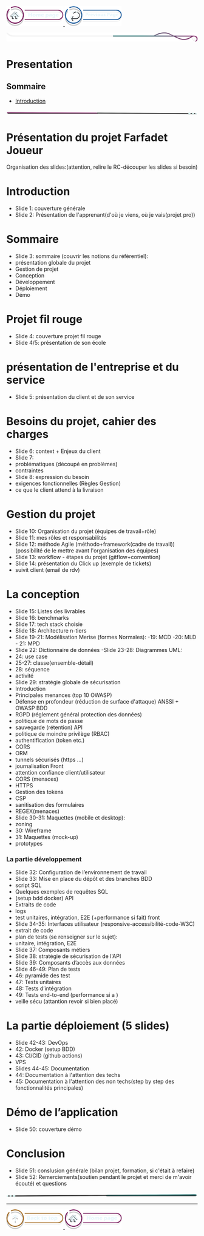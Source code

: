 <a href="/README.md">
  <img src="../../assets/button/home_page.png" alt="Home page" style="width: 150px; height: auto;">
</a>
<a href="/BDD/regles-de-sauvegardes.md">
  <img src="../../assets/button/previous_page.png" alt="Back to top" style="width: 150px; height: auto;">
</a>

![border](../../assets/line/border_deco_rt.png)

# Presentation 

## Sommaire

- [Introduction](#introdution)


<!-- ![border](assets/line/line_pink_point_l.png) --> 

![border](../../assets/line/line-pink-point_l.png)



# Présentation du projet Farfadet Joueur 

Organisation des slides:(attention, relire le RC-découper les slides si besoin)

# Introduction

- Slide 1: couverture générale
- Slide 2: Présentation de l'apprenant(d'où je viens, où je vais(projet pro))

# Sommaire

- Slide 3: sommaire (couvrir les notions du référentiel):
- présentation globale du projet
- Gestion de projet
- Conception
- Développement
- Déploiement
- Démo

# Projet fil rouge

- Slide 4: couverture projet fil rouge
- Slide 4/5: présentation de son école

# présentation de l'entreprise et du service

- Slide 5: présentation du client et de son service

# Besoins du projet, cahier des charges

- Slide 6: context + Enjeux du client
- Slide 7:
- problématiques (découpé en problèmes)
- contraintes
- Slide 8: expression du besoin
- exigences fonctionnelles (Règles Gestion)
- ce que le client attend à la livraison

# Gestion du projet

- Slide 10: Organisation du projet (équipes de travail+rôle)
- Slide 11: mes rôles et responsabilités
- Slide 12: méthode Agile (méthodo+framework(cadre de travail))(possibilité de le mettre avant l'organisation des équipes)
- Slide 13: workflow - étapes du projet (gitflow+convention)
- Slide 14: présentation du Click up (exemple de tickets)
- suivit client (email de rdv)

# La conception

- Slide 15: Listes des livrables
- Slide 16: benchmarks
- Slide 17: tech stack choisie
- Slide 18: Architecture n-tiers
- Slide 19-21: Modélisation Merise (formes Normales): -19: MCD -20: MLD - 21: MPD
- Slide 22: Dictionnaire de données -Slide 23-28: Diagrammes UML:
- 24: use case
- 25-27: classe(ensemble-détail)
- 28: séquence
- activité
- Slide 29: stratégie globale de sécurisation
- Introduction
- Principales menances (top 10 OWASP)
- Défense en profondeur (réduction de surface d'attaque) ANSSI + OWASP BDD
- RGPD (réglement général protection des données)
- politique de mots de passe
- sauvegarde (rétention) API
- politique de moindre privilège (RBAC)
- authentification (token etc.)
- CORS
- ORM
- tunnels sécurisés (https ...)
- journalisation Front
- attention confiance client/utilisateur
- CORS (menaces)
- HTTPS
- Gestion des tokens
- CSP
- sanitisation des formulaires
- REGEX(menaces)
- Slide 30-31: Maquettes (mobile et desktop):
- zoning
- 30: Wireframe
- 31: Maquettes (mock-up)
- prototypes

### La partie développement

- Slide 32: Configuration de l’environnement de travail
- Slide 33: Mise en place du dépôt et des branches BDD
- script SQL
- Quelques exemples de requêtes SQL
- (setup bdd docker) API
- Extraits de code
- logs
- test unitaires, intégration, E2E (+performance si fait) front
- Slide 34-35: Interfaces utilisateur (responsive-accessibilité-code-W3C)
- extrait de code
- plan de tests (se renseigner sur le sujet):
- unitaire, intégration, E2E
- Slide 37: Composants métiers
- Slide 38: stratégie de sécurisation de l'API
- Slide 39: Composants d’accès aux données
- Slide 46-49: Plan de tests
- 46: pyramide des test
- 47: Tests unitaires
- 48: Tests d’intégration
- 49: Tests end-to-end (performance si a )
- veille sécu (attantion revoir si bien placé)

# La partie déploiement (5 slides)

- Slide 42-43: DevOps
- 42: Docker (setup BDD)
- 43: CI/CID (github actions)
- VPS
- Slides 44-45: Documentation
- 44: Documentation à l'attention des techs
- 45: Documentation à l'attention des non techs(step by step des fonctionnalités principales)

# Démo de l’application

- Slide 50: couverture démo

# Conclusion

- Slide 51: conslusion générale (bilan projet, formation, si c'était à refaire)
- Slide 52: Remerciements(soutien pendant le projet et merci de m'avoir écouté) et questions

![border](../../assets/line/line-teal-point_r.png)

---

<a href="#sommaire">
  <img src="../../assets/button/back_to_top.png" alt="Back to top" style="width: 150px; height: auto;">
</a>
<a href="/README.md">
  <img src="../../assets/button/home_page.png" alt="Home page" style="width: 150px; height: auto;">
</a>

